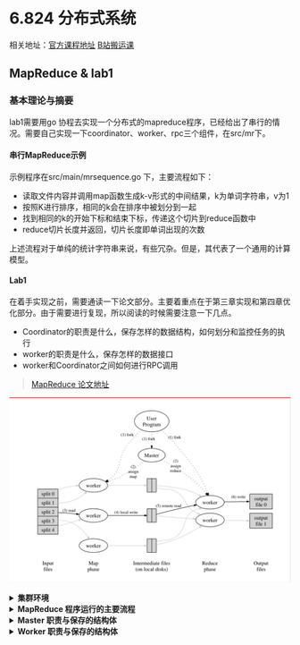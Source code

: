 # 6.824 分布式系统

相关地址：[官方课程地址](https://pdos.csail.mit.edu/6.824/index.html)  [B站搬运课](https://www.bilibili.com/video/BV1qk4y197bB)

## MapReduce & lab1
### 基本理论与摘要

lab1需要用go 协程去实现一个分布式的mapreduce程序，已经给出了串行的情况。需要自己实现一下coordinator、worker、rpc三个组件，在src/mr下。

#### 串行MapReduce示例

示例程序在src/main/mrsequence.go 下，主要流程如下：

- 读取文件内容并调用map函数生成k-v形式的中间结果，k为单词字符串，v为1
- 按照K进行排序，相同的k会在排序中被划分到一起
- 找到相同的k的开始下标和结束下标，传递这个切片到reduce函数中
- reduce切片长度并返回，切片长度即单词出现的次数

上述流程对于单纯的统计字符串来说，有些冗杂。但是，其代表了一个通用的计算模型。

#### Lab1

在着手实现之前，需要通读一下论文部分。主要着重点在于第三章实现和第四章优化部分。由于需要进行复现，所以阅读的时候需要注意一下几点。

- Coordinator的职责是什么，保存怎样的数据结构，如何划分和监控任务的执行
- worker的职责是什么，保存怎样的数据接口
- worker和Coordinator之间如何进行RPC调用

> [MapReduce 论文地址](http://static.googleusercontent.com/media/research.google.com/zh-CN//archive/mapreduce-osdi04.pdf)

![MapReduce- execution overview](./doc/img/MapReduceExecutionOverview.png)

<details>
<summary><strong> 集群环境 </strong></summary>

- 依托于GFS提供全局的文件系统
- 大量廉价机器去做分布式计算，由于机器的不稳定性，需要考虑到容错的情况

</details>

<details>
<summary><strong> MapReduce 程序运行的主要流程 </strong></summary>

MapReduce主要流程如下：
1. 将输入的文件按照固定的大小SIZE进行划分，并Fork出多个进程，包含有Master和Worker
2. 根据用户指定的参数M & R 确定最终有M个Map任务以及R个Reduce任务，Master选择一个空闲的Worker去执行Map任务
3. worker进程读取指定的输入，并生产相应的KV中间结果，存储在内存中
4. 被缓存的KV中间结果会被周期性的写入磁盘，Master进程会存储其所在的位置，以便于后续分配Reduce任务
5. 当一个工作者被分配Reduce任务，它会通过远程过程调用去读取存储在Map进程本地的中间结果，当读取完所有的中间结果之后进行排序（这种排序的思想在数据库算子的设计中也非常的常见
6. 当Reduce迭代处理完所有的中间结果之后，根据每一个输入的独特的K生成相应的reduce产出的value，并追加到最终到输出文件
7. 所有任务处理完成，Master进程唤醒用户进程，继续执行

基本的原理是一样的，但是对于lab来说一些设计上需要有细微的不同。

**设计上的问题**
- 输入分区函数：Map函数需要将任务分发给多个不同的worker进程，那么任务的负载均衡是非常重要的，程序性能的下限取决于最晚执行的Map任务，另外最为糟糕的事情是，框架会kill掉执行时间过长掉任务（理由是可能是由于物理机的问题导致任务执行时间过长），并进行重新的调度。
  但若是由于框架本身的问题，带来的后果是无论重新调度多少次，该任务最终都会由于超时而执行失败。因此，如何平均分配任务到每一个worker是非常重要的。
  lab中的任务是需要读取文本文件，有一个问题在于如何按照固定大小进行划分导致摸个单词被分割开的情况该如何处理
  
- 

Lab1主要流程梳理：



</details>

<details>
<summary><strong> Master 职责与保存的结构体 </strong></summary>

</details>

<details>
<summary><strong> Worker 职责与保存的结构体 </strong></summary>

</details>


<!-- template -->
<!-- <details>
<summary><strong>  </strong></summary>
</details> -->

